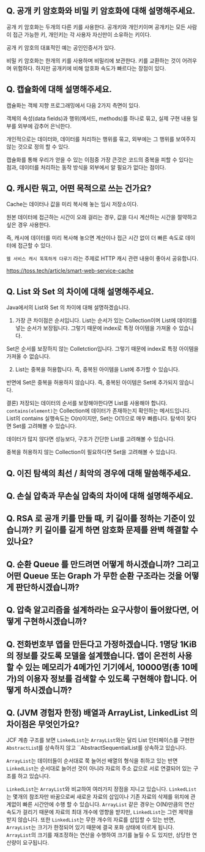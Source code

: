 ## Q. 공개 키 암호화와 비밀 키 암호화에 대해 설명해주세요.
공개 키 암호화는 두개의 다른 키를 사용한다. 공개키와 개인키이며 공개키는 모든 사람이 접근 가능한 키, 개인키는 각 사용자 자신만이 소유하는 키이다.

공개 키 암호의 대표적인 예는 공인인증서가 있다.

비밀 키 암호화는 한개의 키를 사용하며 비밀리에 보관한다. 키를 교환하는 것이 어려우며 위험하다. 하지만 공개키에 비해 암호화 속도가 빠르다는 장점이 있다.

## Q. 캡슐화에 대해 설명해주세요.

캡슐화는 객체 지향 프로그래밍에서 다음 2가지 측면이 있다.

객체의 속성(data fields)과 행위(메서드, methods)를 하나로 묶고,
실제 구현 내용 일부를 외부에 감추어 은닉한다.

개인적으로는 데이터와, 데이터를 처리하는 행위를 묶고, 외부에는 그 행위를 보여주지 않는 것으로 정의 할 수 있다.

캡슐화를 통해 우리가 얻을 수 있는 이점중 가장 큰것은 코드의 중복을 피할 수 있다는 점과, 데이터를 처리하는 동작 방식을 외부에서 알 필요가 없다는 점이다.

## Q. 캐시란 뭐고, 어떤 목적으로 쓰는 건가요?

Cache는 데이터나 값을 미리 복사해 놓는 임시 저장소이다.

원본 데이터에 접근하는 시간이 오래 걸리는 경우, 값을 다시 계산하는 시간을 절약하고 싶은 경우 사용한다.

즉, 캐시에 데이터를 미리 복사해 놓으면 계산이나 접근 시간 없이 더 빠른 속도로 데이터에 접근할 수 있다.

`웹 서비스 캐시 똑똑하게 다루기` 라는 주제로 HTTP 캐시 관련 내용이 좋아서 공유합니다.

https://toss.tech/article/smart-web-service-cache

## Q. List 와 Set 의 차이에 대해 설명해주세요.
Java에서의 List와 Set 의 차이에 대해 설명하겠습니다.

1) 가장 큰 차이점은 순서입니다. List는 순서가 있는 Collection이며 List에 데이터를 넣는 순서가 보장됩니다. 그렇기 때문에 index로 특정 아이템을 가져올 수 있습니다.

Set은 순서를 보장하지 않는 Colletction입니다. 그렇기 때문에 index로 특정 아이템을 가져올 수 없습니다.

2) List는 중복을 허용합니다. 즉, 중복된 아이템을 List에 추가할 수 있습니다. 

반면에 Set은 중복을 허용하지 않습니다. 즉, 중복된 아이템은 Set에 추가되지 않습니다.

결론) 저장되는 데이터의 순서를 보장해야한다면 List를 사용해야 합니다. `contains(element)`는 Collection에 데이터가 존재하는지 확인하는 메서드입니다. List의 contains 실행속도는 O(n)이지만, Set는 O(1)으로 매우 빠릅니다. 탐색이 잦다면 Set를 고려해볼 수 있습니다.

데이터가 많지 않다면 성능보다, 구조가 간단한 List를 고려해볼 수 있습니다.

중복을 허용하지 않는 Collection이 필요하다면 Set을 고려해볼 수 있습니다.

## Q. 이진 탐색의 최선 / 최악의 경우에 대해 말씀해주세요.

## Q. 손실 압축과 무손실 압축의 차이에 대해 설명해주세요.

## Q. RSA 로 공개 키를 만들 때, 키 길이를 정하는 기준이 있습니까? 키 길이를 길게 하면 암호화 문제를 완벽 해결할 수 있나요?

## Q. 순환 Queue 를 만드려면 어떻게 하시겠습니까? 그리고 어떤 Queue 또는 Graph 가 무한 순환 구조라는 것을 어떻게 판단하시겠습니까?

## Q. 압축 알고리즘을 설계하라는 요구사항이 들어왔다면, 어떻게 구현하시겠습니까?

## Q. 전화번호부 앱을 만든다고 가정하겠습니다. 1명당 1KiB의 정보를 갖도록 모델을 설계했습니다. 앱이 온전히 사용할 수 있는 메모리가 4메가인 기기에서, 10000명(총 10메가)의 이용자 정보를 검색할 수 있도록 구현해야 합니다. 어떻게 하시겠습니까?

## Q. (JVM 경험자 한정) 배열과 ArrayList, LinkedList 의 차이점은 무엇인가요?

JCF 계층 구조를 보면 `LinkedList`는 `ArrayList`와는 달리 List 인터페이스를 구현한 `AbstractLis`t를 상속하지 않고 ``AbstractSequentialList를 상속하고 있습니다.

`ArrayList`는 데이터들이 순서대로 쭉 늘어선 배열의 형식을 취하고 있는 반면 `LinkedList`는 순서대로 늘어선 것이 아니라 자료의 주소 값으로 서로 연결되어 있는 구조를 하고 있습니다.

`LinkedList`는 `ArrayList`와 비교하여 여러가지 장점을 지니고 있습니다. `LinkedList`는 몇개의 참조자만 바꿈으로써 새로운 자료의 삽입이나 기존 자료의 삭제를 위치에 관계없이 빠른 시간안에 수행 할 수 있습니다. `ArrayList` 같은 경우는 O(N)만큼의 연산 속도가 걸리기 때문에 자료의 최대 개수에 영향을 받지만, `LinkedList`는 그런 제약을 받지 않습니다. 또한 `LinkedList`는 무한 개수의 자료를 삽입할 수 있는 반면, `ArrayList`는 크기가 한정되어 있기 때문에 결국 포화 상태에 이르게 됩니다. `ArrayList`의 크기를 재조정하는 연산을 수행하여 크기를 늘릴 수 도 있지만, 상당한 연산량이 요구됩니다.